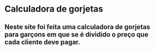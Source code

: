 # Calculadora de gorjetas

## Neste site foi feita uma calculadora de gorjetas para garçons em que se é dividido o preço que cada cliente deve pagar.

